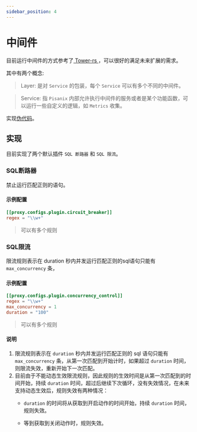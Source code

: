 ```yaml
---
sidebar_position: 4
---
```


# 中间件

目前运行中间件的方式参考了[ Tower-rs ](https://github.com/tower-rs/tower.git)，可以很好的满足未来扩展的需求。

其中有两个概念:
> Layer:  是对 `Service` 的包装，每个 `Service` 可以有多个不同的中间件。

> Service: 指 `Pisanix` 内部允许执行中间件的服务或者是某个功能函数，可以运行一些自定义的逻辑，如 `Metrics` 收集。

实现[伪代码](https://play.rust-lang.org/?version=stable&mode=debug&edition=2018&gist=0db8ca6f72096c7a74682085a66e3270)。

## 实现
目前实现了两个默认插件 `SQL 断路器` 和 `SQL 限流`。

### SQL断路器
禁止运行匹配正则的语句。

#### 示例配置
``` toml
[[proxy.configs.plugin.circuit_breaker]]
regex = "\\w+"
```

> 可以有多个规则

### SQL限流
限流规则表示在 duration 秒内并发运行匹配正则的sql语句只能有 `max_concurrency` 条，

#### 示例配置
``` toml
[[proxy.configs.plugin.concurrency_control]]
regex = "\\w+"    
max_concurrency = 1
duration = "100"
```

> 可以有多个规则

#### 说明

1. 限流规则表示在 `duration` 秒内并发运行匹配正则的 sql 语句只能有 `max_concurrency` 条，从第一次匹配到开始计时，如果超过 `duration` 时间，则限流失效，重新开始下一次匹配。
2. 目前由于不能动态生效限流规则，因此规则的生效时间是从第一次匹配到的时间开始，持续 `duration` 时间，超过后继续下次循环，没有失效情况，在未来支持动态生效后，规则失效有两种情况：
    -  `duration` 的时间将从获取到开启动作的时间开始，持续 `duration` 时间，规则失效。

    -  等到获取到关闭动作时，规则失效。
